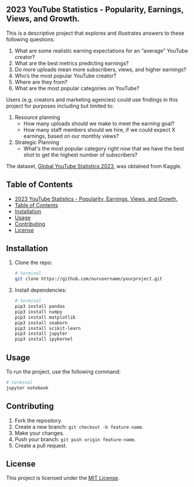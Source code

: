 ## 2023 YouTube Statistics - Popularity, Earnings, Views, and Growth.

This is a descriptive project that explores and illustrates answers to these following questions:

1. What are some realistic earning expectations for an “average” YouTube creator?
2. What are the best metrics predicting earnings?
3. Do more uploads mean more subscribers, views, and higher earnings?
4. Who’s the most popular YouTube creator?
5. Where are they from?
6. What are the most popular categories on YouTube?

Users (e.g. creators and marketing agencies) could use findings in this project for purposes including but limited to:
1. Resource planning
   - How many uploads should we make to meet the earning goal?
   - How many staff members should we hire, if we could expect X earnings, based on our monthly views?
2. Strategic Planning
   -  What's the most popular category right now that we have the best shot to get the highest number of subscribers?

The dataset, [Global YouTube Statistics 2023](https://www.kaggle.com/datasets/nelgiriyewithana/global-youtube-statistics-2023), was obtained from Kaggle. 

## Table of Contents
- [2023 YouTube Statistics - Popularity, Earnings, Views, and Growth.](#2023-youtube-statistics---popularity-earnings-views-and-growth)
- [Table of Contents](#table-of-contents)
- [Installation](#installation)
- [Usage](#usage)
- [Contributing](#contributing)
- [License](#license)

## Installation
1. Clone the repo:
   ```bash
   # terminal
   git clone https://github.com/ourusername/yourproject.git
   ```
2. Install dependencies:
   ```bash
   # terminal
   pip3 install pandas
   pip3 install numpy
   pip3 install matplotlib
   pip3 install seaborn
   pip3 install scikit-learn
   pip3 install jupyter
   pip3 install ipykernel
   ```

## Usage

To run the project, use the following command:
```bash
# terminal
jupyter notebook
```

## Contributing
1. Fork the repository.
2. Create a new branch: `git checkout -b feature-name`.
3. Make your changes.
4. Push your branch: `git push origin feature-name`.
5. Create a pull request.

## License
This project is licensed under the [MIT License](LICENSE).

